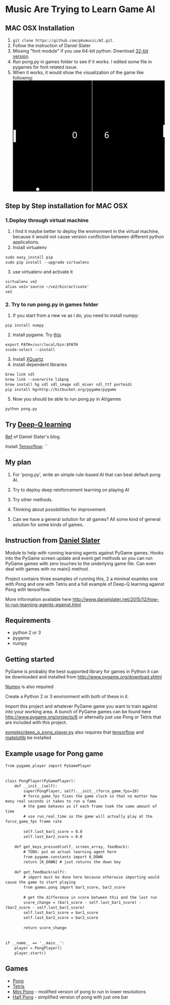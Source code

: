 # Music Are Trying to Learn Game AI
## MAC OSX Installation
1. `git clone https://github.com/pkumusic/AI.git`. 
2. Follow the instruction of Daniel Slater
3. Missing "font module" if you use 64-bit python. Download [32-bit version](https://www.python.org/downloads/mac-osx/).
4. Run pong.py in games folder to see if it works. I edited some file in pygames for font related issue.
5. When it works, it would show the visualization of the game like following: ![](pics/pong.png)


## Step by Step installation for MAC OSX
### 1.Deploy through virtual machine
1. I find it maybe better to deploy the environment in the virtual machine, because it would not cause version confliction between different python applications.
2. Install virtualenv
```
sudo easy_install pip
sudo pip install --upgrade virtualenv
```
3. use virtualenv and activate it
```
virtualenv ve2
alias ve2='source ~/ve2/bin/activate'
ve2
```
### 2. Try to run pong.py in games folder
1. If you start from a new ve as I do, you need to install numpy:
```
pip install numpy
```
2. Install pygame.
Try [this](http://pygame.org/wiki/macintosh)
```
export PATH=/usr/local/bin:$PATH
xcode-select --install
```
3. Install [XQuartz](http://xquartz.macosforge.org/landing/)
4. Install dependent libraries
```
brew link sdl
brew link --overwrite libpng
brew install hg sdl sdl_image sdl_mixer sdl_ttf portmidi
pip install hg+http://bitbucket.org/pygame/pygame
```
5. Now you should be able to run pong.py in AI/games
```
python pong.py
```
## Try [Deep-Q learning](https://www.cs.toronto.edu/~vmnih/docs/dqn.pdf)

[Ref](http://www.danielslater.net/2016/03/deep-q-learning-pong-with-tensorflow.html) of Daniel Slater's blog.

Install [Tensorflow](https://www.tensorflow.org/versions/r0.7/get_started/os_setup.html#pip-installation): ``


## My plan
1. For 'pong.py', write an simple rule-based AI that can beat default pong AI.

2. Try to deploy deep reinforcement learning on playing AI

3. Try other methods.

4. Thinking about possibilities for improvement.

5. Can we have a general solution for all games? All some kind of general solution for some kinds of games.


## Instruction from [Daniel Slater](https://github.com/DanielSlater/PyGamePlayer)
Module to help with running learning agents against PyGame games. Hooks into the PyGame screen update and event.get methods so you can run PyGame games with zero touches to the underlying game file. Can even deal with games with no main() method.

Project contains three examples of running this, 2 a minimal examles one with Pong and one with Tetris and a full example of Deep-Q learning against Pong with tensorflow.

More information available here http://www.danielslater.net/2015/12/how-to-run-learning-agents-against.html

Requirements
----------
- python 2 or 3
- pygame
- numpy

Getting started
-----------
PyGame is probably the best supported library for games in Python it can be downloaded and installed from http://www.pygame.org/download.shtml

[Numpy](http://www.scipy.org/scipylib/download.html) is also required

Create a Python 2 or 3 environment with both of these in it.

Import this project and whatever PyGame game you want to train against into your working area. A bunch of PyGame games can be found here http://www.pygame.org/projects/6 or alternatly just use Pong or Tetris that are included with this project.

[exmples/deep_q_pong_player.py](https://github.com/DanielSlater/PyGamePlayer/blob/master/examples/deep_q_pong_player.py) also requires that [tensorflow](https://www.tensorflow.org/versions/r0.8/get_started/os_setup.html) and [matplotlib](http://matplotlib.org/users/installing.html) be installed

Example usage for Pong game
-----------
```
from pygame_player import PyGamePlayer


class PongPlayer(PyGamePlayer):
    def __init__(self):
        super(PongPlayer, self).__init__(force_game_fps=10) 
        # force_game_fps fixes the game clock so that no matter how many real seconds it takes to run a fame 
        # the game behaves as if each frame took the same amount of time
        # use run_real_time so the game will actually play at the force_game_fps frame rate
        
        self.last_bar1_score = 0.0
        self.last_bar2_score = 0.0

    def get_keys_pressed(self, screen_array, feedback):
        # TODO: put an actual learning agent here
        from pygame.constants import K_DOWN
        return [K_DOWN] # just returns the down key

    def get_feedback(self):
        # import must be done here because otherwise importing would cause the game to start playing
        from games.pong import bar1_score, bar2_score

        # get the difference in score between this and the last run
        score_change = (bar1_score - self.last_bar1_score) - (bar2_score - self.last_bar2_score)
        self.last_bar1_score = bar1_score
        self.last_bar2_score = bar2_score

        return score_change


if __name__ == '__main__':
    player = PongPlayer()
    player.start()
```

Games
--------
- [Pong](https://github.com/DanielSlater/PyGamePlayer/blob/master/games/pong.py)
- [Tetris](https://github.com/DanielSlater/PyGamePlayer/blob/master/games/tetris.py)
- [Mini Pong](https://github.com/DanielSlater/PyGamePlayer/blob/master/games/mini_pong.py) - modified version of pong to run in lower resolutions
- [Half Pong](https://github.com/DanielSlater/PyGamePlayer/blob/master/games/half_pong.py) - simplified version of pong with just one bar 